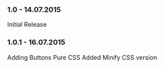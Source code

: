 ### 1.0 - 14.07.2015
Initial Release

### 1.0.1 - 16.07.2015
Adding Buttons Pure CSS
Added Minify CSS version
